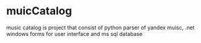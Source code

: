 # muicCatalog
music catalog is project that consist of python parser of yandex muisc, .net windows forms for user interface and ms sql database
